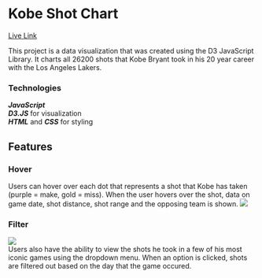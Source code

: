 # Kobe Shot Chart

[Live Link](https://kobeshot.herokuapp.com)

This project is a data visualization that was created using the D3 JavaScript Library. It charts all 26200 shots that Kobe Bryant took in his 20 year career with the Los Angeles Lakers.

### __Technologies__ ###
___JavaScript___ <br/>
___D3.JS___ for visualization<br/>
___HTML___ and ___CSS___ for styling<br/>

## __Features__ ##
### __Hover__ ###
Users can hover over each dot that represents a shot that Kobe has taken (purple = make, gold = miss). When the user hovers over the shot, data on game date, shot distance, shot range and the opposing team is shown.
![](readme_img/full.gif)

### __Filter__ ###
![](readme_img/filters.gif)<br/>
Users also have the ability to view the shots he took in a few of his most iconic games using the dropdown menu. When an option is clicked, shots are filtered out based on the day that the game occured.

